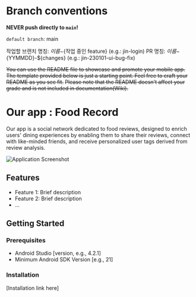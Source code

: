 # Branch conventions

**NEVER push directly to `main`!**

`default branch`: main

작업할 브랜치 명칭: ${이름}-${작업 중인 feature} (e.g.: jin-login)
PR 명칭: ${이름}-${YYMMDD}-${changes} (e.g.: jin-230101-ui-bug-fix)


~~You can use the README file to showcase and promote your mobile app. The template provided below is just a starting point. Feel free to craft your README as you see fit.~~
~~Please note that the README doesn't affect your grade and is not included in documentation(Wiki).~~

# Our app : Food Record

Our app is a social network dedicated to food reviews, designed to enrich users' dining experiences by enabling them to share their reviews, connect with like-minded friends, and receive personalized user tags derived from review analysis.

![Application Screenshot](path_to_screenshot.png)

## Features

- Feature 1: Brief description
- Feature 2: Brief description
- ...

## Getting Started

### Prerequisites

- Android Studio [version, e.g., 4.2.1]
- Minimum Android SDK Version [e.g., 21]

### Installation

[Installation link here]
